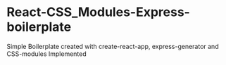 # React-CSS_Modules-Express-boilerplate
Simple Boilerplate created with create-react-app, express-generator and CSS-modules Implemented
